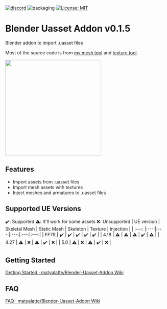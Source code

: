 [![discord](https://badgen.net/badge/icon/discord?icon=discord&label)](https://discord.gg/Qx2Ff3MByF)
![packaging](https://github.com/matyalatte/Blender-Uasset-Addon/actions/workflows/main.yml/badge.svg)
[![License: MIT](https://img.shields.io/badge/License-MIT-yellow.svg)](https://opensource.org/licenses/MIT)

# Blender Uasset Addon v0.1.5
Blender addon to import .uasset files

Most of the source code is from [my mesh tool](https://github.com/matyalatte/FF7R-mesh-importer) and [texture tool](https://github.com/matyalatte/UE4-DDS-Tools).


<img src="https://user-images.githubusercontent.com/69258547/176998434-48f409f4-55c6-4100-9e31-e5797f7c79c9.png" width="300">

## Features

- Import assets from .uasset files
- Import mesh assets with textures
- Inject meshes and armatures to .uasset files

## Supported UE Versions

:heavy_check_mark:: Supported
:warning:: It'll work for some assets
:x:: Unsupported
| UE version | Skeletal Mesh | Static Mesh | Skeleton | Texture | Injection |
| :---: |:---:|:---:|:---:|:---:|:---:|
| FF7R | :heavy_check_mark: | :heavy_check_mark: | :heavy_check_mark: | :heavy_check_mark: | :heavy_check_mark: |
| 4.18 | :warning: | :warning: | :warning:  | :heavy_check_mark: | :warning: |
| 4.27 | :warning: | :x: | :warning: | :heavy_check_mark: | :x: |
| 5.0 | :warning: | :x: | :warning: | :heavy_check_mark: | :x: |

## Getting Started
[Getting Started · matyalatte/Blender-Uasset-Addon Wiki](https://github.com/matyalatte/Blender-Uasset-Addon/wiki/Getting-Started)

## FAQ
[FAQ · matyalatte/Blender-Uasset-Addon Wiki](https://github.com/matyalatte/Blender-Uasset-Addon/wiki/FAQ)

